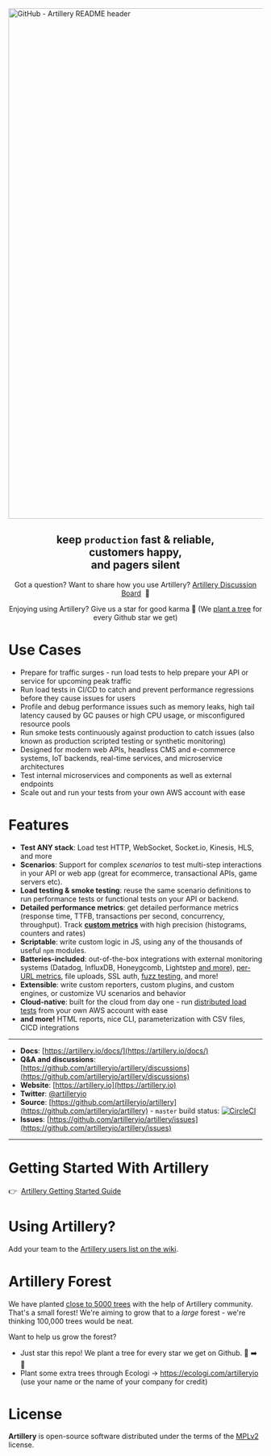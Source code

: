 <img width="1012" alt="GitHub - Artillery README header" src="https://user-images.githubusercontent.com/1490/145245341-340bde06-c6f8-41d9-98e7-8c1a227826f3.png">


<h2 align="center">
  keep <code>production</code> fast & reliable,<br />
  customers happy,</br>
  and pagers silent
</h2>

<p align="center">
  Got a question? Want to share how you use Artillery? <a href="https://github.com/artilleryio/artillery/discussions">Artillery Discussion Board</a> &nbsp;💬
</p>

<p align="center">
  Enjoying using Artillery? Give us a star for good karma 🌟
  (We <a href="#artillery-forest">plant a tree</a> for every Github star we get)
</p>


# Use Cases

- Prepare for traffic surges - run load tests to help prepare your API or service for upcoming peak traffic
- Run load tests in CI/CD to catch and prevent performance regressions before they cause issues for users
- Profile and debug performance issues such as memory leaks, high tail latency caused by GC pauses or high CPU usage, or misconfigured resource pools
- Run smoke tests continuously against production to catch issues (also known as production scripted testing or synthetic monitoring)
- Designed for modern web APIs, headless CMS and e-commerce systems, IoT backends, real-time services, and microservice architectures
- Test internal microservices and components as well as external endpoints
- Scale out and run your tests from your own AWS account with ease

# Features

- **Test ANY stack**:  Load test HTTP, WebSocket, Socket.io, Kinesis, HLS, and more
- **Scenarios**: Support for complex *scenarios* to test multi-step interactions in your API or web app (great for ecommerce, transactional APIs, game servers etc).
- **Load testing & smoke testing**: reuse the same scenario definitions to run performance tests or functional tests on your API or backend.
- **Detailed performance metrics**: get detailed performance metrics (response time, TTFB, transactions per second, concurrency, throughput). Track [**custom metrics**](https://artillery.io/docs/guides/guides/extending.html#Tracking-custom-metrics) with high precision (histograms, counters and rates)
- **Scriptable**: write custom logic in JS, using any of the thousands of useful `npm` modules.
- **Batteries-included**: out-of-the-box integrations with external monitoring systems (Datadog, InfluxDB, Honeygcomb, Lightstep [and more](https://artillery.io/docs/guides/plugins/plugin-publish-metrics.html)), [per-URL metrics](https://artillery.io/docs/guides/plugins/plugin-metrics-by-endpoint.html), file uploads, SSL auth, [fuzz testing](https://artillery.io/docs/guides/plugins/plugin-fuzzer.html), and more!
- **Extensible**: write custom reporters, custom plugins, and custom engines, or customize VU scenarios and behavior
- **Cloud-native**: built for the cloud from day one - run [distributed load tests](https://artillery.io/pro/) from your own AWS account with ease
- **and more!** HTML reports, nice CLI, parameterization with CSV files, CICD integrations

---

- **Docs**: [https://artillery.io/docs/](https://artillery.io/docs/)
- **Q&A and discussions**: [https://github.com/artilleryio/artillery/discussions](https://github.com/artilleryio/artillery/discussions)
- **Website**: [https://artillery.io](https://artillery.io)
- **Twitter**: [@artilleryio](https://twitter.com/artilleryio)
- **Source**: [https://github.com/artilleryio/artillery](https://github.com/artilleryio/artillery) - `master` build status: [![CircleCI](https://circleci.com/gh/artilleryio/artillery.svg?style=svg)](https://circleci.com/gh/artilleryio/artillery)
- **Issues**: [https://github.com/artilleryio/artillery/issues](https://github.com/artilleryio/artillery/issues)

---

# Getting Started With Artillery

👉&nbsp;&nbsp;[Artillery Getting Started Guide](https://artillery.io/docs/guides/getting-started/installing-artillery.html)

# Using Artillery?

Add your team to the [Artillery users list on the wiki](https://github.com/shoreditch-ops/artillery/wiki/Companies-using-Artillery).

# Artillery Forest

We have planted [close to 5000 trees](https://ecologi.com/artilleryio) with the help of Artillery community. That's a small forest! We're aiming to grow that to a *large* forest - we're thinking 100,000 trees would be neat.

Want to help us grow the forest?
- Just star this repo! We plant a tree for every star we get on Github. 🌟 ➡️ 🌳
- Plant some extra trees through Ecologi → https://ecologi.com/artilleryio (use your name or the name of your company for credit)


# License

**Artillery** is open-source software distributed under the terms of the [MPLv2](https://www.mozilla.org/en-US/MPL/2.0/) license.
